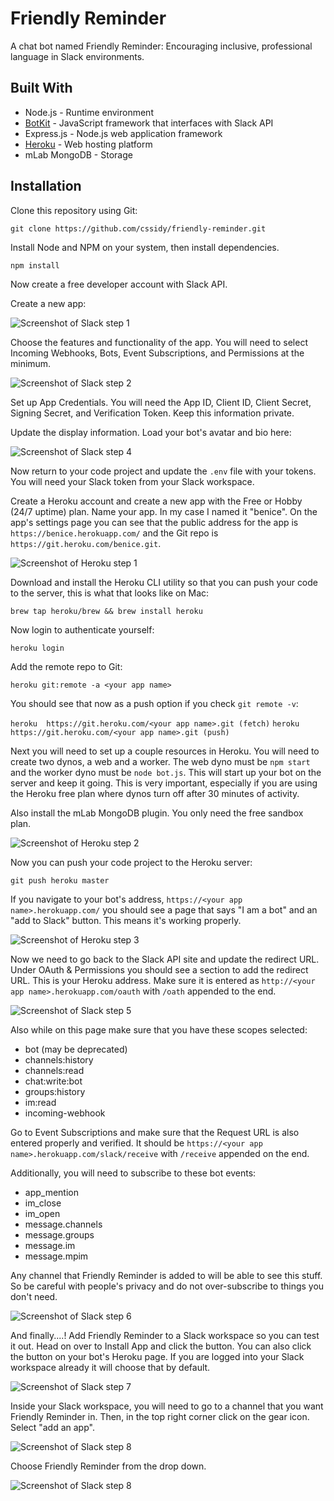 # Friendly Reminder
A chat bot named Friendly Reminder: Encouraging inclusive, professional language in Slack environments.

## Built With

* Node.js - Runtime environment
* [BotKit](https://github.com/howdyai/botkit-starter-slack) - JavaScript framework that interfaces with Slack API 
* Express.js - Node.js web application framework
* [Heroku](https://heroku.com) - Web hosting platform
* mLab MongoDB - Storage

## Installation

Clone this repository using Git:

`git clone https://github.com/cssidy/friendly-reminder.git`

Install Node and NPM on your system, then install dependencies.

`npm install`

Now create a free developer account with Slack API.

Create a new app:

![Screenshot of Slack step 1](https://github.com/cssidy/btvdev-slack-bot/blob/master/slack-1.png) 

Choose the features and functionality of the app. You will need to select Incoming Webhooks, Bots, Event Subscriptions, and Permissions at the minimum. 

![Screenshot of Slack step 2](https://github.com/cssidy/btvdev-slack-bot/blob/master/slack-2.png) 

Set up App Credentials. You will need the App ID, Client ID, Client Secret, Signing Secret, and Verification Token. Keep this information private.

Update the display information. Load your bot's avatar and bio here:

![Screenshot of Slack step 4](https://github.com/cssidy/btvdev-slack-bot/blob/master/slack-3.png) 

Now return to your code project and update the `.env` file with your tokens. You will need your Slack token from your Slack workspace.

Create a Heroku account and create a new app with the Free or Hobby (24/7 uptime) plan. Name your app. In my case I named it "benice". On the app's settings page you can see that the public address for the app is `https://benice.herokuapp.com/` and the Git repo is `https://git.heroku.com/benice.git`.

![Screenshot of Heroku step 1](https://github.com/cssidy/btvdev-slack-bot/blob/master/heroku-2.png) 

Download and install the Heroku CLI utility so that you can push your code to the server, this is what that looks like on Mac:

`brew tap heroku/brew && brew install heroku`

Now login to authenticate yourself:

`heroku login`

Add the remote repo to Git:

`heroku git:remote -a <your app name>`

You should see that now as a push option if you check `git remote -v`:

`heroku  https://git.heroku.com/<your app name>.git (fetch)`
`heroku  https://git.heroku.com/<your app name>.git (push)`

Next you will need to set up a couple resources in Heroku. You will need to create two dynos, a web and a worker. The web dyno must be `npm start` and the worker dyno must be `node bot.js`. This will start up your bot on the server and keep it going. This is very important, especially if you are using the Heroku free plan where dynos turn off after 30 minutes of activity. 

Also install the mLab MongoDB plugin. You only need the free sandbox plan.

![Screenshot of Heroku step 2](https://github.com/cssidy/btvdev-slack-bot/blob/master/heroku-1.png)

Now you can push your code project to the Heroku server:

`git push heroku master`

If you navigate to your bot's address, `https://<your app name>.herokuapp.com/` you should see a page that says "I am a bot" and an "add to Slack" button. This means it's working properly.

![Screenshot of Heroku step 3](https://github.com/cssidy/btvdev-slack-bot/blob/master/heroku-3.png)

Now we need to go back to the Slack API site and update the redirect URL. Under OAuth & Permissions you should see a section to add the redirect URL. This is your Heroku address. Make sure it is entered as `http://<your app name>.herokuapp.com/oauth` with `/oath` appended to the end.

![Screenshot of Slack step 5](https://github.com/cssidy/btvdev-slack-bot/blob/master/slack-5.png)

Also while on this page make sure that you have these scopes selected:

* bot (may be deprecated)
* channels:history
* channels:read
* chat:write:bot
* groups:history
* im:read
* incoming-webhook

Go to Event Subscriptions and make sure that the Request URL is also entered properly and verified. It should be `https://<your app name>.herokuapp.com/slack/receive` with `/receive` appended on the end.

Additionally, you will need to subscribe to these bot events:

* app_mention
* im_close
* im_open
* message.channels
* message.groups
* message.im
* message.mpim

Any channel that Friendly Reminder is added to will be able to see this stuff. So be careful with people's privacy and do not over-subscribe to things you don't need.

![Screenshot of Slack step 6](https://github.com/cssidy/btvdev-slack-bot/blob/master/slack-6.png)

And finally....! Add Friendly Reminder to a Slack workspace so you can test it out. Head on over to Install App and click the button. You can also click the button on your bot's Heroku page. If you are logged into your Slack workspace already it will choose that by default.

![Screenshot of Slack step 7](https://github.com/cssidy/btvdev-slack-bot/blob/master/slack-4.png) 

Inside your Slack workspace, you will need to go to a channel that you want Friendly Reminder in. Then, in the top right corner click on the gear icon. Select "add an app".

![Screenshot of Slack step 8](https://github.com/cssidy/btvdev-slack-bot/blob/master/slack-7.png) 

Choose Friendly Reminder from the drop down.

![Screenshot of Slack step 8](https://github.com/cssidy/btvdev-slack-bot/blob/master/slack-8.png) 
